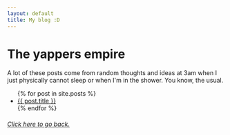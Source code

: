 ```yaml
---
layout: default
title: My blog :D
---
```


# The yappers empire
A lot of these posts come from random thoughts and ideas at 3am when I just physically cannot sleep or when I'm in the shower. You know, the usual.

<ul>
  {% for post in site.posts %}
    <li>
      <a href="{{ post.url }}">{{ post.title }}</a>
    </li>
  {% endfor %}
</ul>

<footer>
    <h6><a href="/">Click here to go back.</a></h6>
</footer>
